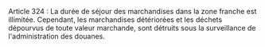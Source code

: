 Article 324 : La durée de séjour des marchandises dans la zone
franche est illimitée. Cependant, les marchandises détériorées et les
déchets dépourvus de toute valeur marchande, sont détruits sous la
surveillance de l'administration des douanes.
